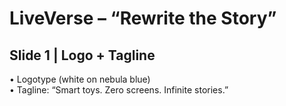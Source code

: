 # LiveVerse – “Rewrite the Story”

## Slide 1 | Logo + Tagline
• Logotype (white on nebula blue)  
• Tagline: “Smart toys. Zero screens. Infinite stories.”
